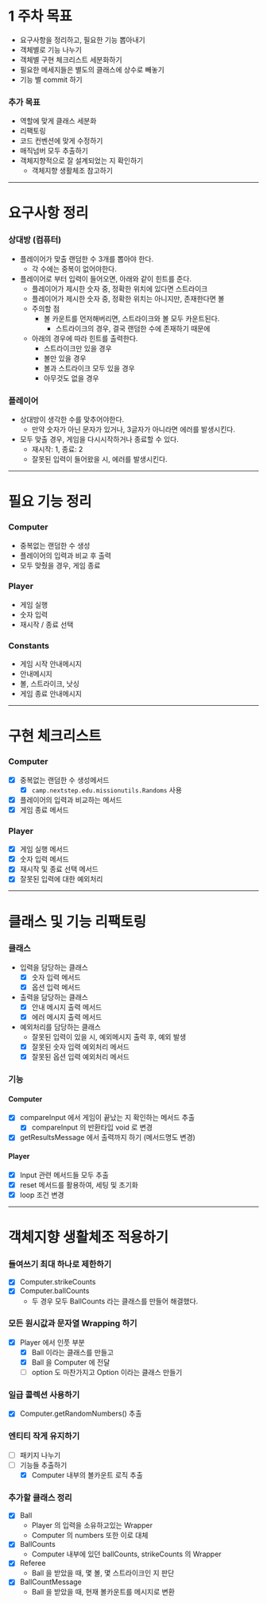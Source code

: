 # 1 주차 목표

- 요구사항을 정리하고, 필요한 기능 뽑아내기
- 객체별로 기능 나누기
- 객체별 구현 체크리스트 세분화하기
- 필요한 메세지들은 별도의 클래스에 상수로 빼놓기
- 기능 별 commit 하기

### 추가 목표

- 역할에 맞게 클래스 세분화
- 리팩토링
- 코드 컨벤션에 맞게 수정하기
- 매직넘버 모두 추출하기
- 객체지향적으로 잘 설계되었는 지 확인하기
    - 객체지향 생활체조 참고하기

---

# 요구사항 정리

### 상대방 (컴퓨터)

- 플레이어가 맞출 랜덤한 수 3개를 뽑아야 한다.
    - 각 수에는 중복이 없어야한다.
- 플레이어로 부터 입력이 들어오면, 아래와 같이 힌트를 준다.
    - 플레이어가 제시한 숫자 중, 정확한 위치에 있다면 스트라이크
    - 플레이어가 제시한 숫자 중, 정확한 위치는 아니지만, 존재한다면 볼
    - 주의할 점
        - 볼 카운트를 먼저해버리면, 스트라이크와 볼 모두 카운트된다.
            - 스트라이크의 경우, 결국 랜덤한 수에 존재하기 때문에
    - 아래의 경우에 따라 힌트를 출력한다.
        - 스트라이크만 있을 경우
        - 볼만 있을 경우
        - 볼과 스트라이크 모두 있을 경우
        - 아무것도 없을 경우

### 플레이어

- 상대방이 생각한 수를 맞추어야한다.
    - 만약 숫자가 아닌 문자가 있거나, 3글자가 아니라면 에러를 발생시킨다.
- 모두 맞출 경우, 게임을 다시시작하거나 종료할 수 있다.
    - 재시작: 1, 종료: 2
    - 잘못된 입력이 들어왔을 시, 에러를 발생시킨다.

---

# 필요 기능 정리

### Computer

- 중복없는 랜덤한 수 생성
- 플레이어의 입력과 비교 후 출력
- 모두 맞췄을 경우, 게임 종료

### Player

- 게임 실행
- 숫자 입력
- 재시작 / 종료 선택

### Constants

- 게임 시작 안내메시지
- 안내메시지
- 볼, 스트라이크, 낫싱
- 게임 종료 안내메시지

---

# 구현 체크리스트

### Computer

- [X] 중복없는 랜덤한 수 생성메서드
    - [X] `camp.nextstep.edu.missionutils.Randoms` 사용
- [X] 플레이어의 입력과 비교하는 메서드
- [X] 게임 종료 메서드

### Player

- [X] 게임 실행 메서드
- [X] 숫자 입력 메서드
- [X] 재시작 및 종료 선택 메서드
- [X] 잘못된 입력에 대한 예외처리

---

# 클래스 및 기능 리팩토링

### 클래스

- 입력을 담당하는 클래스
    - [X] 숫자 입력 메서드
    - [X] 옵션 입력 메서드
- 출력을 담당하는 클래스
    - [X] 안내 메시지 출력 메서드
    - [X] 에러 메시지 출력 메서드
- 예외처리를 담당하는 클래스
    - 잘못된 입력이 있을 시, 예외메시지 출력 후, 예외 발생
    - [X] 잘못된 숫자 입력 예외처리 메서드
    - [X] 잘못된 옵션 입력 예외처리 메서드

### 기능

#### Computer

- [X] compareInput 에서 게임이 끝났는 지 확인하는 메서드 추출
    - [X] compareInput 의 반환타입 void 로 변경
- [X] getResultsMessage 에서 출력까지 하기 (메서드명도 변경)

#### Player

- [X] Input 관련 메서드들 모두 추출
- [X] reset 메서드를 활용하여, 세팅 및 초기화
- [X] loop 조건 변경

---

# 객체지향 생활체조 적용하기

### 들여쓰기 최대 하나로 제한하기

- [X] Computer.strikeCounts
- [X] Computer.ballCounts
    - 두 경우 모두 BallCounts 라는 클래스를 만들어 해결했다.

### 모든 원시값과 문자열 Wrapping 하기

- [X] Player 에서 인풋 부분
    - [X] Ball 이라는 클래스를 만들고
    - [X] Ball 을 Computer 에 전달
    - [ ] option 도 마찬가지고 Option 이라는 클래스 만들기

### 일급 콜렉션 사용하기

- [X] Computer.getRandomNumbers() 추출

### 엔티티 작게 유지하기

- [ ] 패키지 나누기
- [ ] 기능들 추출하기
    - [X] Computer 내부의 볼카운트 로직 추출

### 추가할 클래스 정리

- [X] Ball
    - Player 의 입력을 소유하고있는 Wrapper
    - Computer 의 numbers 또한 이로 대체
- [X] BallCounts
    - Computer 내부에 있던 ballCounts, strikeCounts 의 Wrapper
- [X] Referee
    - Ball 을 받았을 때, 몇 볼, 몇 스트라이크인 지 판단
- [X] BallCountMessage
    - Ball 을 받았을 때, 현재 볼카운트를 메시지로 변환
    